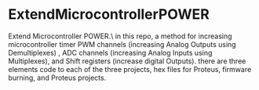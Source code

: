 # ExtendMicrocontrollerPOWER
Extend Microcontroller POWER.\ in this repo, a method for increasing microcontroller timer PWM channels (increasing Analog Outputs using Demultiplexes) , ADC channels (increasing Analog Inputs using Multiplexes), and Shift registers (increase digital Outputs).  there are three elements code to each of the three projects, hex files for Proteus, firmware burning, and Proteus projects. 
